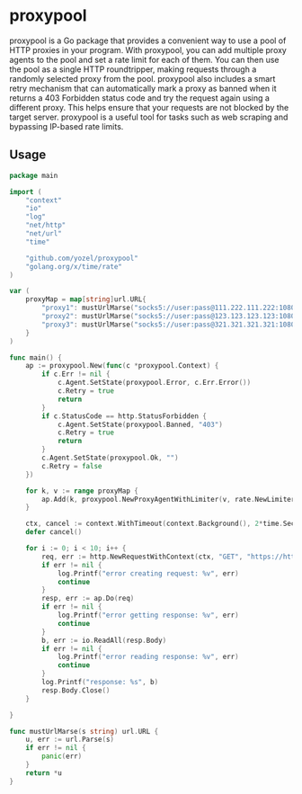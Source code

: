 # proxypool

proxypool is a Go package that provides a convenient way to use a pool of HTTP proxies in your program. With proxypool, you can add multiple proxy agents to the pool and set a rate limit for each of them. You can then use the pool as a single HTTP roundtripper, making requests through a randomly selected proxy from the pool. proxypool also includes a smart retry mechanism that can automatically mark a proxy as banned when it returns a 403 Forbidden status code and try the request again using a different proxy. This helps ensure that your requests are not blocked by the target server. proxypool is a useful tool for tasks such as web scraping and bypassing IP-based rate limits.

## Usage

```go
package main

import (
	"context"
	"io"
	"log"
	"net/http"
	"net/url"
	"time"

	"github.com/yozel/proxypool"
	"golang.org/x/time/rate"
)

var (
	proxyMap = map[string]url.URL{
		"proxy1": mustUrlMarse("socks5://user:pass@111.222.111.222:1080"),
		"proxy2": mustUrlMarse("socks5://user:pass@123.123.123.123:1080"),
		"proxy3": mustUrlMarse("socks5://user:pass@321.321.321.321:1080"),
	}
)

func main() {
	ap := proxypool.New(func(c *proxypool.Context) {
		if c.Err != nil {
			c.Agent.SetState(proxypool.Error, c.Err.Error())
			c.Retry = true
			return
		}
		if c.StatusCode == http.StatusForbidden {
			c.Agent.SetState(proxypool.Banned, "403")
			c.Retry = true
			return
		}
		c.Agent.SetState(proxypool.Ok, "")
		c.Retry = false
	})

	for k, v := range proxyMap {
		ap.Add(k, proxypool.NewProxyAgentWithLimiter(v, rate.NewLimiter(rate.Every(180*time.Second), 10)))
	}

	ctx, cancel := context.WithTimeout(context.Background(), 2*time.Second)
	defer cancel()

	for i := 0; i < 10; i++ {
		req, err := http.NewRequestWithContext(ctx, "GET", "https://httpbin.org/get", nil)
		if err != nil {
			log.Printf("error creating request: %v", err)
			continue
		}
		resp, err := ap.Do(req)
		if err != nil {
			log.Printf("error getting response: %v", err)
			continue
		}
		b, err := io.ReadAll(resp.Body)
		if err != nil {
			log.Printf("error reading response: %v", err)
			continue
		}
		log.Printf("response: %s", b)
		resp.Body.Close()
	}

}

func mustUrlMarse(s string) url.URL {
	u, err := url.Parse(s)
	if err != nil {
		panic(err)
	}
	return *u
}
```